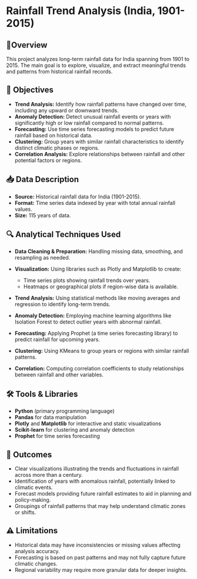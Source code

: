 
# Rainfall Trend Analysis (India, 1901-2015)

## 📘Overview

This project analyzes long-term rainfall data for India spanning from 1901 to 2015. The main goal is to explore, visualize, and extract meaningful trends and patterns from historical rainfall records.



## 🎯 Objectives

* **Trend Analysis:** Identify how rainfall patterns have changed over time, including any upward or downward trends.
* **Anomaly Detection:** Detect unusual rainfall events or years with significantly high or low rainfall compared to normal patterns.
* **Forecasting:** Use time series forecasting models to predict future rainfall based on historical data.
* **Clustering:** Group years with similar rainfall characteristics to identify distinct climatic phases or regions.
* **Correlation Analysis:** Explore relationships between rainfall and other potential factors or regions.



## 📥 Data Description

* **Source:** Historical rainfall data for India (1901-2015).
* **Format:** Time series data indexed by year with total annual rainfall values.
* **Size:** 115 years of data.



## 🔍 Analytical Techniques Used

* **Data Cleaning & Preparation:** Handling missing data, smoothing, and resampling as needed.
* **Visualization:** Using libraries such as Plotly and Matplotlib to create:

  * Time series plots showing rainfall trends over years.
  * Heatmaps or geographical plots if region-wise data is available.
* **Trend Analysis:** Using statistical methods like moving averages and regression to identify long-term trends.
* **Anomaly Detection:** Employing machine learning algorithms like Isolation Forest to detect outlier years with abnormal rainfall.
* **Forecasting:** Applying Prophet (a time series forecasting library) to predict rainfall for upcoming years.
* **Clustering:** Using KMeans to group years or regions with similar rainfall patterns.
* **Correlation:** Computing correlation coefficients to study relationships between rainfall and other variables.


## 🛠 Tools & Libraries

* **Python** (primary programming language)
* **Pandas** for data manipulation
* **Plotly** and **Matplotlib** for interactive and static visualizations
* **Scikit-learn** for clustering and anomaly detection
* **Prophet** for time series forecasting



## 🚀 Outcomes

* Clear visualizations illustrating the trends and fluctuations in rainfall across more than a century.
* Identification of years with anomalous rainfall, potentially linked to climatic events.
* Forecast models providing future rainfall estimates to aid in planning and policy-making.
* Groupings of rainfall patterns that may help understand climatic zones or shifts.



## ⚠️ Limitations

* Historical data may have inconsistencies or missing values affecting analysis accuracy.
* Forecasting is based on past patterns and may not fully capture future climatic changes.
* Regional variability may require more granular data for deeper insights.
